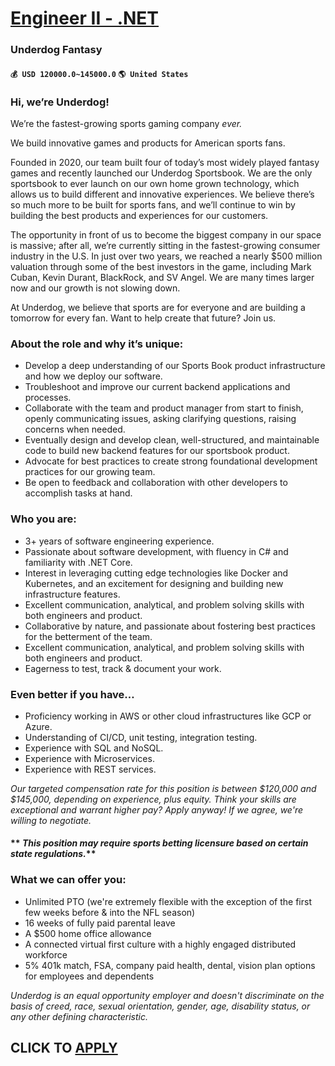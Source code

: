 # [Engineer II - .NET](https://www.remotewlb.com/apply/engineer-ii-net-90265)  
### Underdog Fantasy  
#### `💰 USD 120000.0~145000.0` `🌎 United States`  

### Hi, we’re Underdog!

We’re the fastest-growing sports gaming company _ever._

We build innovative games and products for American sports fans.

Founded in 2020, our team built four of today’s most widely played fantasy games and recently launched our Underdog Sportsbook. We are the only sportsbook to ever launch on our own home grown technology, which allows us to build different and innovative experiences. We believe there’s so much more to be built for sports fans, and we’ll continue to win by building the best products and experiences for our customers.

The opportunity in front of us to become the biggest company in our space is massive; after all, we’re currently sitting in the fastest-growing consumer industry in the U.S. In just over two years, we reached a nearly $500 million valuation through some of the best investors in the game, including Mark Cuban, Kevin Durant, BlackRock, and SV Angel. We are many times larger now and our growth is not slowing down.

At Underdog, we believe that sports are for everyone and are building a tomorrow for every fan. Want to help create that future? Join us.

###  **About the role and why it’s unique:**

  * Develop a deep understanding of our Sports Book product infrastructure and how we deploy our software.
  * Troubleshoot and improve our current backend applications and processes.
  * Collaborate with the team and product manager from start to finish, openly communicating issues, asking clarifying questions, raising concerns when needed.
  * Eventually design and develop clean, well-structured, and maintainable code to build new backend features for our sportsbook product.
  * Advocate for best practices to create strong foundational development practices for our growing team.
  * Be open to feedback and collaboration with other developers to accomplish tasks at hand.

###  **Who you are:**

  * 3+ years of software engineering experience.
  * Passionate about software development, with fluency in C# and familiarity with .NET Core.
  * Interest in leveraging cutting edge technologies like Docker and Kubernetes, and an excitement for designing and building new infrastructure features.
  * Excellent communication, analytical, and problem solving skills with both engineers and product.
  * Collaborative by nature, and passionate about fostering best practices for the betterment of the team.
  * Excellent communication, analytical, and problem solving skills with both engineers and product.
  * Eagerness to test, track & document your work.

###  **Even better if you have…**

  * Proficiency working in AWS or other cloud infrastructures like GCP or Azure.
  * Understanding of CI/CD, unit testing, integration testing.
  * Experience with SQL and NoSQL.
  * Experience with Microservices.
  * Experience with REST services.

 _Our targeted compensation rate for this position is between $120,000 and $145,000, depending on experience, plus equity. Think your skills are exceptional and warrant higher pay? Apply anyway! If we agree, we're willing to negotiate._

####  ** _This position may require sports betting licensure based on certain state regulations._**

### What we can offer you:

  * Unlimited PTO (we're extremely flexible with the exception of the first few weeks before & into the NFL season)
  * 16 weeks of fully paid parental leave
  * A $500 home office allowance
  * A connected virtual first culture with a highly engaged distributed workforce
  * 5% 401k match, FSA, company paid health, dental, vision plan options for employees and dependents

 _Underdog is an equal opportunity employer and doesn't discriminate on the basis of creed, race, sexual orientation, gender, age, disability status, or any other defining characteristic._

  
## CLICK TO [APPLY](https://www.remotewlb.com/apply/engineer-ii-net-90265)


